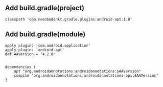 ## Add build.gradle(project)
```
classpath 'com.neenbedankt.gradle.plugins:android-apt:1.8'
```

## Add build.gradle(module)
```
apply plugin: 'com.android.application'
apply plugin: 'android-apt'
def AAVersion = '4.2.0'


dependencies {
    apt "org.androidannotations:androidannotations:$AAVersion"
    compile "org.androidannotations:androidannotations-api:$AAVersion"
}
```

